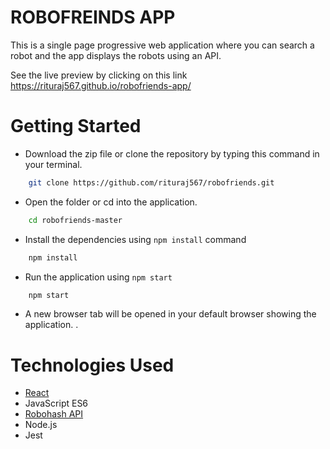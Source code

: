 # ROBOFREINDS APP


This is a single page progressive web application where you can search a robot and the app displays the robots using an API.

See the live preview by clicking on this link https://rituraj567.github.io/robofriends-app/

Getting Started
===============

- Download the zip file or clone the repository by typing this command in your terminal.
```bash
    git clone https://github.com/rituraj567/robofriends.git
```

- Open the folder or cd into the application.
```bash
    cd robofriends-master
```

- Install the dependencies using `npm install` command
```bash
    npm install
```

- Run the application using `npm start`
```bash
    npm start
```

- A new browser tab will be opened in your default browser showing the application.
.

Technologies Used
===============

- [React](https://reactjs.org)
- JavaScript ES6
- [Robohash API](https://robohash.org/)
- Node.js
- Jest 
